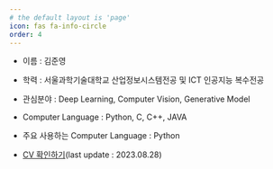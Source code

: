 ```yaml
---
# the default layout is 'page'
icon: fas fa-info-circle
order: 4
---
```


- 이름 : 김준영

- 학력 : 서울과학기술대학교 산업정보시스템전공 및 ICT 인공지능 복수전공

- 관심분야 : Deep Learning, Computer Vision, Generative Model

- Computer Language : Python, C, C++, JAVA

- 주요 사용하는 Computer Language : Python

- [CV 확인하기](../docs/CV.pdf)(last update : 2023.08.28)
